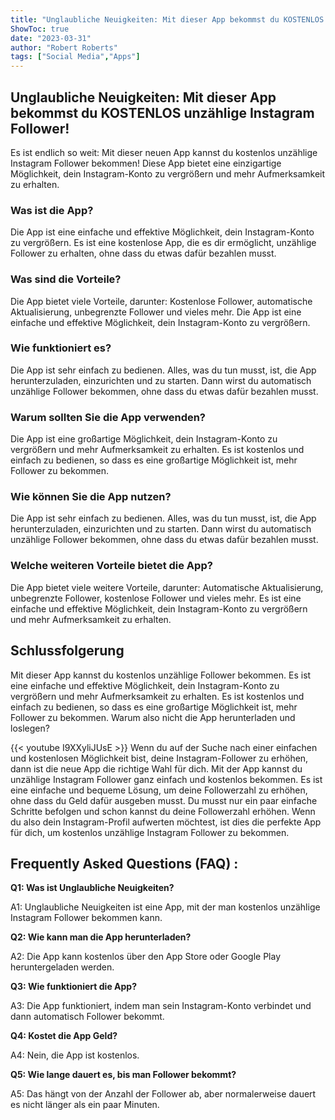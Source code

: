 ```yaml
---
title: "Unglaubliche Neuigkeiten: Mit dieser App bekommst du KOSTENLOS unzählige Instagram Follower!"
ShowToc: true 
date: "2023-03-31"
author: "Robert Roberts" 
tags: ["Social Media","Apps"]
---
```

## Unglaubliche Neuigkeiten: Mit dieser App bekommst du KOSTENLOS unzählige Instagram Follower!

Es ist endlich so weit: Mit dieser neuen App kannst du kostenlos unzählige Instagram Follower bekommen! Diese App bietet eine einzigartige Möglichkeit, dein Instagram-Konto zu vergrößern und mehr Aufmerksamkeit zu erhalten.

### Was ist die App?

Die App ist eine einfache und effektive Möglichkeit, dein Instagram-Konto zu vergrößern. Es ist eine kostenlose App, die es dir ermöglicht, unzählige Follower zu erhalten, ohne dass du etwas dafür bezahlen musst.

### Was sind die Vorteile?

Die App bietet viele Vorteile, darunter: Kostenlose Follower, automatische Aktualisierung, unbegrenzte Follower und vieles mehr. Die App ist eine einfache und effektive Möglichkeit, dein Instagram-Konto zu vergrößern.

### Wie funktioniert es?

Die App ist sehr einfach zu bedienen. Alles, was du tun musst, ist, die App herunterzuladen, einzurichten und zu starten. Dann wirst du automatisch unzählige Follower bekommen, ohne dass du etwas dafür bezahlen musst.

### Warum sollten Sie die App verwenden?

Die App ist eine großartige Möglichkeit, dein Instagram-Konto zu vergrößern und mehr Aufmerksamkeit zu erhalten. Es ist kostenlos und einfach zu bedienen, so dass es eine großartige Möglichkeit ist, mehr Follower zu bekommen.

### Wie können Sie die App nutzen?

Die App ist sehr einfach zu bedienen. Alles, was du tun musst, ist, die App herunterzuladen, einzurichten und zu starten. Dann wirst du automatisch unzählige Follower bekommen, ohne dass du etwas dafür bezahlen musst.

### Welche weiteren Vorteile bietet die App?

Die App bietet viele weitere Vorteile, darunter: Automatische Aktualisierung, unbegrenzte Follower, kostenlose Follower und vieles mehr. Es ist eine einfache und effektive Möglichkeit, dein Instagram-Konto zu vergrößern und mehr Aufmerksamkeit zu erhalten.

## Schlussfolgerung

Mit dieser App kannst du kostenlos unzählige Follower bekommen. Es ist eine einfache und effektive Möglichkeit, dein Instagram-Konto zu vergrößern und mehr Aufmerksamkeit zu erhalten. Es ist kostenlos und einfach zu bedienen, so dass es eine großartige Möglichkeit ist, mehr Follower zu bekommen. Warum also nicht die App herunterladen und loslegen?

{{< youtube I9XXyliJUsE >}} 
Wenn du auf der Suche nach einer einfachen und kostenlosen Möglichkeit bist, deine Instagram-Follower zu erhöhen, dann ist die neue App die richtige Wahl für dich. Mit der App kannst du unzählige Instagram Follower ganz einfach und kostenlos bekommen. Es ist eine einfache und bequeme Lösung, um deine Followerzahl zu erhöhen, ohne dass du Geld dafür ausgeben musst. Du musst nur ein paar einfache Schritte befolgen und schon kannst du deine Followerzahl erhöhen. Wenn du also dein Instagram-Profil aufwerten möchtest, ist dies die perfekte App für dich, um kostenlos unzählige Instagram Follower zu bekommen.

## Frequently Asked Questions (FAQ) :
**Q1: Was ist Unglaubliche Neuigkeiten?**

A1: Unglaubliche Neuigkeiten ist eine App, mit der man kostenlos unzählige Instagram Follower bekommen kann.

**Q2: Wie kann man die App herunterladen?**

A2: Die App kann kostenlos über den App Store oder Google Play heruntergeladen werden.

**Q3: Wie funktioniert die App?**

A3: Die App funktioniert, indem man sein Instagram-Konto verbindet und dann automatisch Follower bekommt.

**Q4: Kostet die App Geld?**

A4: Nein, die App ist kostenlos.

**Q5: Wie lange dauert es, bis man Follower bekommt?**

A5: Das hängt von der Anzahl der Follower ab, aber normalerweise dauert es nicht länger als ein paar Minuten.


